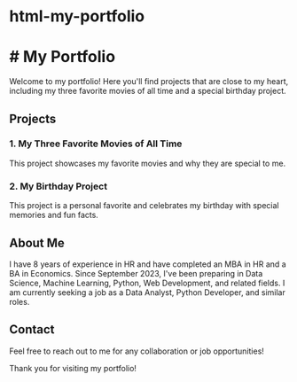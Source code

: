 # html-my-portfolio
# # My Portfolio

Welcome to my portfolio! Here you'll find projects that are close to my heart, including my three favorite movies of all time and a special birthday project.

## Projects

### 1. My Three Favorite Movies of All Time
This project showcases my favorite movies and why they are special to me.


### 2. My Birthday Project
This project is a personal favorite and celebrates my birthday with special memories and fun facts.


## About Me
I have 8 years of experience in HR and have completed an MBA in HR and a BA in Economics. Since September 2023, I've been preparing in Data Science, Machine Learning, Python, Web Development, and related fields. I am currently seeking a job as a Data Analyst, Python Developer, and similar roles.

## Contact
Feel free to reach out to me for any collaboration or job opportunities!



Thank you for visiting my portfolio!
